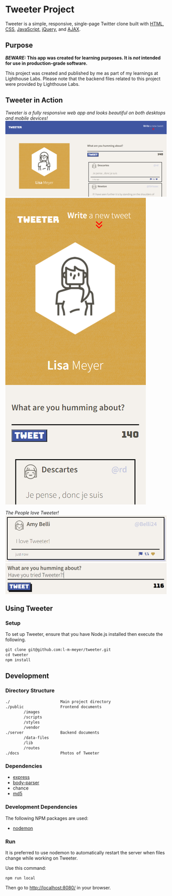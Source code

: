 # Tweeter Project

Tweeter is a simple, responsive, single-page Twitter clone built with [HTML](https://developer.mozilla.org/en-US/docs/Web/HTML), [CSS](https://developer.mozilla.org/en-US/docs/Web/CSS), [JavaScript](https://developer.mozilla.org/en-US/docs/Web/JavaScript), [jQuery](https://jquery.com/), and [AJAX](https://developer.mozilla.org/en-US/docs/Web/Guide/AJAX).

## Purpose
**_BEWARE:_ This app was created for learning purposes. It is _not_ intended for use in production-grade software.**

This project was created and published by me as part of my learnings at Lighthouse Labs. Please note that the backend files related to this project were provided by Lighthouse Labs.

## Tweeter in Action
_Tweeter is a fully responsive web app and looks beautiful on both desktops and mobile devices!_
!['Screenshot of full-sized Tweeter page'](./docs/fullpage-ss.png)
!['Screenshot of mobile Tweeter page'](./docs/mobile-ss.png)

_The People love Tweeter!_
!['Screenshot of posted tweet'](./docs/tweet-ss.png)
!['Screenshot of drafting new tweet'](./docs/new-tweet-ss.png)

## Using Tweeter

### Setup
To set up Tweeter, ensure that you have Node.js installed then execute the following.

```
git clone git@github.com:l-m-meyer/tweeter.git
cd tweeter
npm install
```

## Development

### Directory Structure
```
./                      Main project directory
./public                Frontend documents
        /images
        /scripts
        /styles
        /vendor
./server                Backend documents
        /data-files
        /lib
        /routes
./docs                  Photos of Tweeter      
```

### Dependencies

* [express](https://www.npmjs.com/package/express)
* [body-parser](https://www.npmjs.com/package/body-parser)
* chance
* [md5](https://www.npmjs.com/package/md5)

### Development Dependencies
The following NPM packages are used:
* [nodemon](https://www.npmjs.com/package/nodemon)

### Run
It is preferred to use nodemon to automatically restart the server when files change while working on Tweeter.

Use this command:
```
npm run local
```
Then go to <http://localhost:8080/> in your browser.